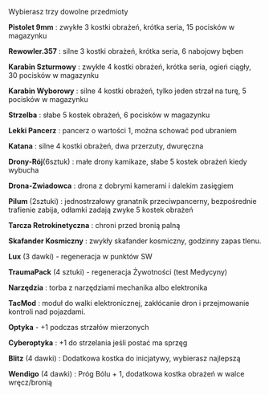 Wybierasz trzy dowolne przedmioty

**Pistolet 9mm** : zwykłe 3 kostki obrażeń, krótka seria, 15 pocisków w magazynku

**Rewowler.357** : silne 3 kostki obrażeń, krótka seria, 6 nabojowy bęben

**Karabin Szturmowy** : zwykłe 4 kostki obrażeń, krótka seria, ogień ciągły, 30 pocisków w magazynku

**Karabin Wyborowy** : silne 4 kostki obrażeń, tylko jeden strzał na turę, 5 pocisków w magazynku

**Strzelba** : słabe 5 kostek obrażeń, 6 pocisków w magazynku

**Lekki Pancerz** : pancerz o wartości 1, można schować pod ubraniem

**Katana** : silne 4 kostki obrażeń, dwa przerzuty, dwuręczna

**Drony-Rój**(6sztuk) : małe drony kamikaze, słabe 5 kostek obrażeń kiedy wybucha

**Drona-Zwiadowca** : drona z dobrymi kamerami i dalekim zasięgiem

**Pilum** (2sztuki) : jednostrzałowy granatnik przeciwpancerny, bezpośrednie trafienie zabija, odłamki zadają zwyke 5 kostek obrażeń

**Tarcza Retrokinetyczna** : chroni przed bronią palną

**Skafander Kosmiczny** : zwykły skafander kosmiczny, godzinny zapas tlenu.

**Lux** (3 dawki) - regeneracja w punktów SW

**TraumaPack** (4 sztuki) - regeneracja Żywotności (test Medycyny)

**Narzędzia** : torba z narzędziami mechanika albo elektronika

**TacMod** : moduł do walki elektronicznej, zakłócanie dron i przejmowanie kontroli nad pojazdami.

**Optyka** - +1 podczas strzałów mierzonych

**Cyberoptyka** : +1 do strzelania jeśli postać ma sprzęg

**Blitz** (4 dawki) : Dodatkowa kostka do inicjatywy, wybierasz najlepszą

**Wendigo** (4 dawki) : Próg Bólu + 1, dodatkowa kostka obrażeń w walce wręcz/bronią
